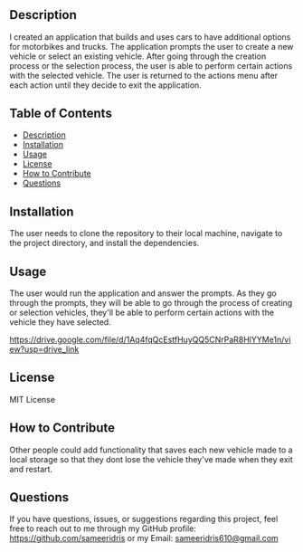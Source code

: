 # <Vehicle Builder>

## Description

I created an application that builds and uses cars to have additional options for motorbikes and trucks. The application prompts the user to create a new vehicle or select an existing vehicle. After going through the creation process or the selection process, the user is able to perform certain actions with the selected vehicle. The user is returned to the actions menu after each action until they decide to exit the application. 

## Table of Contents 

- [Description](#description)
- [Installation](#installation)
- [Usage](#usage)
- [License](#license)
- [How to Contribute](#how-to-contribute)
- [Questions](#questions)

## Installation

The user needs to clone the repository to their local machine, navigate to the project directory, and install the dependencies.

## Usage

The user would run the application and answer the prompts. As they go through the prompts, they will be able to go through the process of creating or selection vehicles, they'll be able to perform certain actions with the vehicle they have selected.

https://drive.google.com/file/d/1Aq4fqQcEstfHuyQQ5CNrPaR8HlYYMe1n/view?usp=drive_link

## License

MIT License

## How to Contribute

Other people could add functionality that saves each new vehicle made to a local storage so that they dont lose the vehicle they've made when they exit and restart.

## Questions

If you have questions, issues, or suggestions regarding this project, feel free to reach out to me through my GitHub profile: https://github.com/sameeridris or my Email: sameeridris610@gmail.com
